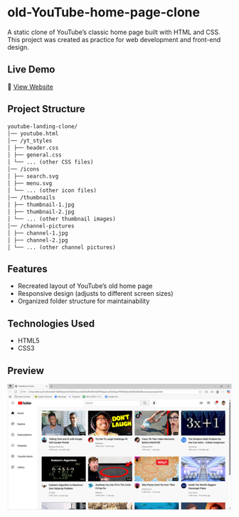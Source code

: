 # old-YouTube-home-page-clone

A static clone of YouTube’s classic home page built with HTML and CSS. This project was created as practice for web development and front-end design.

## Live Demo
🔗 [View Website](https://romar-jpg.github.io/old-YouTube-home-page-clone)

## Project Structure
```
youtube-landing-clone/
│── youtube.html
│── /yt_styles
│ ├── header.css
│ ├── general.css
│ └── ... (other CSS files)
│── /icons
│ ├── search.svg
│ ├── menu.svg
│ └── ... (other icon files)
│── /thumbnails
│ ├── thumbnail-1.jpg
│ ├── thumbnail-2.jpg
│ └── ... (other thumbnail images)
│── /channel-pictures
│ ├── channel-1.jpg
│ ├── channel-2.jpg
│ └── ... (other channel pictures)
```

## Features
- Recreated layout of YouTube’s old home page
- Responsive design (adjusts to different screen sizes)
- Organized folder structure for maintainability

## Technologies Used
- HTML5
- CSS3

## Preview
![YouTube Clone Screenshot](screenshot.png)
